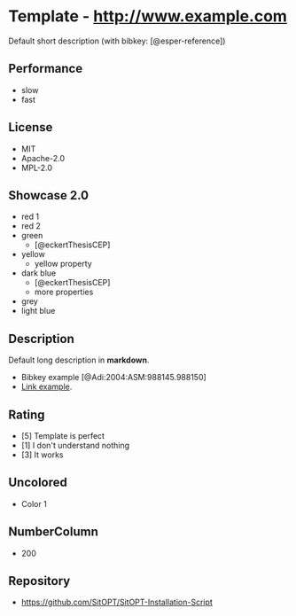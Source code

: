 # Template - http://www.example.com
Default short description (with bibkey: [@esper-reference])

## Performance
- slow
- fast

## License
- MIT
- Apache-2.0
- MPL-2.0

## Showcase 2.0
- red 1
- red 2
- green
    - [@eckertThesisCEP]
- yellow
    - yellow property
- dark blue
    - [@eckertThesisCEP]
    - more properties
- grey
- light blue

## Description
Default long description in __markdown__.
- Bibkey example [@Adi:2004:ASM:988145.988150]
- [Link example](http://example.com).

## Rating
- [5] Template is perfect
- [1] I don't understand nothing
- [3] It works

## Uncolored
- Color 1

## NumberColumn
- 200

## Repository
- https://github.com/SitOPT/SitOPT-Installation-Script